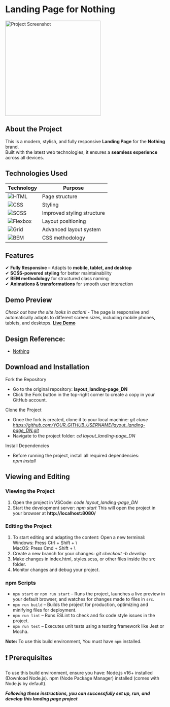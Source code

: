 # Landing Page for Nothing 
 <img src="https://fashionsnap-assets.com/asset/format=auto,width=600/article/images/2022/07/n-202207204.jpg" alt="Project Screenshot" width="300"> 
 
## About the Project  

This is a modern, stylish, and fully responsive **Landing Page** for the **Nothing** brand.  
Built with the latest web technologies, it ensures a **seamless experience** across all devices.  

## Technologies Used  

| Technology  | Purpose |
|------------|---------|
| ![HTML](https://img.shields.io/badge/-HTML-orange) | Page structure |
| ![CSS](https://img.shields.io/badge/-CSS-blue) | Styling |
| ![SCSS](https://img.shields.io/badge/-SCSS-pink) | Improved styling structure |
| ![Flexbox](https://img.shields.io/badge/-Flexbox-red) | Layout positioning |
| ![Grid](https://img.shields.io/badge/-Grid-green) | Advanced layout system |
| ![BEM](https://img.shields.io/badge/-BEM-purple) | CSS methodology |

## Features  

✔ **Fully Responsive** – Adapts to **mobile, tablet, and desktop**  
✔ **SCSS-powered styling** for better maintainability  
✔ **BEM methodology** for structured class naming  
✔ **Animations & transformations** for smooth user interaction  

## Demo Preview  
*Check out how the site looks in action!* - The page is responsive and automatically adapts to different screen sizes, including mobile phones, tablets, and desktops.
**[Live Demo](https://DariaNastas.github.io/layout_landing-page/)**  

## Design Reference:
- [Nothing](https://www.figma.com/file/DtkQmQ797hk0nI4KfMi2Uq/BOSE-New-Version?type=design&node-id=6802-139&t=L7eKz5YKLN0m5WxR-0)


## Download and Installation
Fork the Repository
- Go to the original repository: **layout_landing-page_DN**
- Click the Fork button in the top-right corner to create a copy in your GitHub account.
  
Clone the Project
- Once the fork is created, clone it to your local machine:
*git clone https://github.com/YOUR_GITHUB_USERNAME/layout_landing-page_DN.git*
- Navigate to the project folder:
*cd layout_landing-page_DN*

Install Dependencies  
- Before running the project, install all required dependencies:  
*npm install*

## Viewing and Editing
### Viewing the Project
1. Open the project in VSCode:
*code layout_landing-page_DN*
1. Start the development server:
*npm start*
This will open the project in your browser at **http://localhost:8080/**

### Editing the Project
1. To start editing and adapting the content:
Open a new terminal:  
Windows: Press Ctrl + Shift + \  
MacOS: Press Cmd + Shift + \  
1. Create a new branch for your changes:
*git checkout -b develop*
1. Make changes in index.html, styles.scss, or other files inside the src folder.
1. Monitor changes and debug your project.
 
### npm Scripts  
- `npm start` or `npm run start` – Runs the project, launches a live preview in your default browser, and watches for changes made to files in `src`.  
- `npm run build` – Builds the project for production, optimizing and minifying files for deployment.  
- `npm run lint` – Runs ESLint to check and fix code style issues in the project.  
- `npm run test` – Executes unit tests using a testing framework like Jest or Mocha.  

**Note:** To use this build environment, You must have `npm` installed.  

## ❗️ Prerequisites
To use this build environment, ensure you have:
Node.js v16+ installed (Download Node.js).
npm (Node Package Manager) installed (comes with Node.js by default).

***Following these instructions, you can successfully set up, run, and develop this landing page project***


